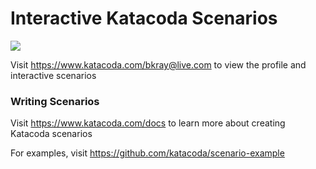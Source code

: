 # Interactive Katacoda Scenarios

[![](http://shields.katacoda.com/katacoda/bkray@live.com/count.svg)](https://www.katacoda.com/bkray@live.com "Get your profile on Katacoda.com")

Visit https://www.katacoda.com/bkray@live.com to view the profile and interactive scenarios

### Writing Scenarios
Visit https://www.katacoda.com/docs to learn more about creating Katacoda scenarios

For examples, visit https://github.com/katacoda/scenario-example
